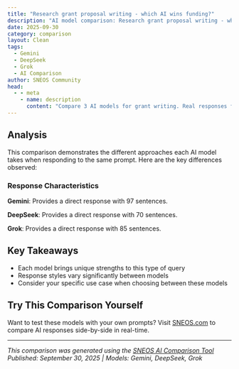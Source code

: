 ```yaml
---
title: "Research grant proposal writing - which AI wins funding?"
description: "AI model comparison: Research grant proposal writing - which AI wins funding?..."
date: 2025-09-30
category: comparison
layout: Clean
tags:
  - Gemini
  - DeepSeek
  - Grok
  - AI Comparison
author: SNEOS Community
head:
  - - meta
    - name: description
      content: "Compare 3 AI models for grant writing. Real responses from Gemini, DeepSeek, Grok with detailed analysis."
---
```


<ChatComparison
  title="Research grant proposal writing - which AI wins funding?"
  prompt="Research grant proposal writing - which AI wins funding?"
  :responses='{"Gemini": "Okay, this is a fascinating thought experiment! Let\u0027s break down what factors would likely influence the success of an AI-written research grant proposal, and then consider a few different \u0022AI personalities\u0022 to see which would be most effective.\n\n**Factors for Success in a Grant Proposal (AI Must Master):**\n\n* **Scientific Rigor \u0026 Feasibility:** The core of any grant is a sound, well-designed research plan. The AI must demonstrate:\n * A clear, answerable research question.\n * A strong grounding in the existing literature (demonstrated through thorough and relevant citations).\n * A feasible methodology (realistic timeline, appropriate sample sizes, validated methods).\n * A clear plan for data analysis and interpretation.\n * Identification and mitigation of potential risks.\n* **Impact \u0026 Significance:** Why should anyone care about this research? The AI needs to:\n * Articulate the potential benefits of the research to the scientific community and/or society.\n * Demonstrate how the research will advance knowledge, solve a problem, or contribute to a field.\n * Position the research within a broader context of societal needs or scientific priorities.\n* **Clarity \u0026 Persuasiveness:** Even the best science can be rejected if the proposal is poorly written. The AI must:\n * Use clear, concise, and grammatically correct language.\n * Structure the proposal logically and follow all guidelines.\n * Present a compelling narrative that engages the reviewers.\n * Use visuals (figures, tables) effectively to communicate complex information.\n* **Compliance \u0026 Responsiveness:** Grants have specific requirements. The AI must:\n * Adhere to all formatting, length, and content guidelines.\n * Address all review criteria explicitly.\n * Anticipate potential reviewer concerns and address them proactively.\n* **Innovation \u0026 Originality:** Grants often favor novel approaches. The AI must:\n * Demonstrate how the proposed research differs from existing work.\n * Highlight any innovative methods, technologies, or approaches being used.\n * Convince reviewers that the research has the potential to break new ground.\n* **Team \u0026 Resources:** Grant reviewers need to be confident in the team\u0027s ability to complete the project. The AI needs to:\n * Clearly outline the expertise and roles of each team member.\n * Demonstrate access to necessary equipment, facilities, and data.\n * Present a realistic budget and justification for all expenses.\n\n**AI Personality Archetypes and Their Likelihood of Success:**\n\nHere are a few hypothetical AI personalities that could be used to write grant proposals, ranked from least to most likely to succeed:\n\n1. **The \u0022Creative Maverick\u0022 AI:**\n * **Personality:** Highly imaginative, emphasizes originality above all else. Generates novel ideas and concepts, but may lack grounding in reality or feasibility. Prone to exaggeration and hyperbole.\n * **Strengths:** Excellent at brainstorming and identifying potential research areas.\n * **Weaknesses:** Lacks rigor, prone to over-promising, may propose unethical or unrealistic experiments. Poor at justifying methods or addressing potential risks.\n * **Grant Success:** **Low**. Reviewers would likely see the proposal as overly ambitious, lacking in feasibility, and potentially misleading.\n\n2. **The \u0022Data Dump\u0022 AI:**\n * **Personality:** Focuses on gathering and presenting information without critical analysis or synthesis. Loves generating tables and figures, but struggles to explain their significance.\n * **Strengths:** Excellent at literature reviews and summarizing existing research. Can generate detailed descriptions of methods.\n * **Weaknesses:** Lacks originality, struggles to formulate a clear research question, fails to connect the data to a broader context. Overwhelms the reader with irrelevant details.\n * **Grant Success:** **Low to Moderate**. Reviewers might appreciate the thoroughness of the literature review, but would likely find the proposal unfocused and lacking in impact.\n\n3. **The \u0022Diligent Student\u0022 AI:**\n * **Personality:** Meticulous, thorough, and focused on following instructions. Adheres strictly to guidelines and avoids taking risks. Emphasizes incremental improvements over radical innovation.\n * **Strengths:** Excellent at writing clear, concise prose and formatting the proposal correctly. Addresses all review criteria explicitly. Presents a feasible and well-planned research design.\n * **Weaknesses:** Lacks originality and creativity. May propose research that is too conservative or incremental. May struggle to articulate the broader significance of the research.\n * **Grant Success:** **Moderate**. Reviewers would likely appreciate the clarity and thoroughness of the proposal, but might find it lacking in excitement or impact.\n\n4. **The \u0022Master Synthesizer\u0022 AI:**\n * **Personality:** Excels at identifying patterns and connections across diverse fields of knowledge. Can synthesize information from multiple sources to generate novel insights. Emphasizes interdisciplinary approaches and collaborative research.\n * **Strengths:** Excellent at formulating innovative research questions that bridge multiple fields. Can identify potential synergies and collaborations. Presents a compelling narrative that engages the reviewers.\n * **Weaknesses:** May require access to large datasets and computational resources to identify patterns. May struggle to communicate complex ideas in a clear and concise manner.\n * **Grant Success:** **Moderate to High**. Reviewers would likely be impressed by the originality and interdisciplinary nature of the research, but might have concerns about the feasibility of the project.\n\n5. **The \u0022Strategic Communicator\u0022 AI:**\n * **Personality:** Balances scientific rigor with persuasive storytelling. Understands the nuances of grant review and tailors the proposal to the specific audience. Anticipates potential reviewer concerns and addresses them proactively. Uses data visualization effectively to communicate complex information.\n * **Strengths:** Excellent at crafting a compelling narrative that highlights the significance and impact of the research. Masterfully addresses all review criteria and anticipates potential reviewer concerns. Presents a clear and concise research plan that is both rigorous and feasible.\n * **Weaknesses:** May be overly focused on presentation and persuasion, potentially at the expense of scientific rigor. May require extensive training and feedback to understand the nuances of grant review.\n * **Grant Success:** **High**. Reviewers would likely be captivated by the clarity, persuasiveness, and strategic focus of the proposal. The AI\u0027s ability to anticipate and address concerns would instill confidence in the reviewers.\n\n**The Winner:**\n\nThe \u0022Strategic Communicator\u0022 AI is most likely to win funding. It\u0027s not enough to have good science; you need to *sell* it effectively. This AI understands the art of persuasion, knows how to tailor the message to the audience (the reviewers), and proactively addresses potential weaknesses. It presents the research in the most compelling and convincing light.\n\n**Important Considerations:**\n\n* **Training Data:** The success of any AI-written grant proposal depends heavily on the quality and quantity of the training data. The AI needs access to a vast corpus of successful grant proposals, research papers, and relevant literature.\n* **Human Oversight:** Even the most sophisticated AI will likely require human oversight to ensure accuracy, completeness, and ethical considerations. A human expert should review the proposal before submission to catch any errors or omissions and to ensure that it aligns with the researcher\u0027s own vision and values.\n* **Ethical Implications:** The use of AI to write grant proposals raises ethical questions about authorship, transparency, and potential bias. It\u0027s important to be transparent about the role of AI in the proposal writing process and to address any potential biases in the training data.\n* **Evolving Field:** AI is advancing rapidly, and the capabilities of AI-powered grant writing tools are constantly improving. In the future, we may see even more sophisticated AI systems that are capable of writing highly competitive grant proposals.\n\nIn conclusion, the AI that wins funding will be the one that best balances scientific rigor with persuasive communication, understands the nuances of grant review, and can effectively tailor the proposal to the specific audience. While the \u0022Strategic Communicator\u0022 AI seems most promising, the ideal AI for grant writing will likely be a hybrid that combines the strengths of multiple archetypes.\n", "DeepSeek": "Excellent question. This isn\u0027t about a single \u0022AI\u0022 winning funding; it\u0027s about a **human researcher using a suite of AI tools as a strategic co-pilot** to craft a superior proposal. The grant that wins is the one that best marries a brilliant, fundable idea with flawless, compelling communication.\n\nNo AI can generate a genuinely novel hypothesis or replace your deep domain expertise. However, the right AI tools can dramatically enhance every other aspect of the process, giving you a significant competitive edge.\n\nHere\u2019s a breakdown of which \u0022AI\u0022 wins at each stage of grant writing, transforming you from a solo researcher into a well-supported, grant-winning machine.\n\n---\n\n### The Breakdown: AI as Your Strategic Co-Pilot\n\n#### Stage 1: Ideation \u0026 Literature Review\n**The Goal:** Find a compelling research gap and frame a novel, significant question.\n\n* **Winning AI:** **ChatGPT-4, Claude 3, Elicit, Scite**\n* **How They Help:**\n * **Brainstorming \u0026 Refining Ideas:** \u0022ChatGPT, based on recent trends in [your field] and the limitations of [existing technique], generate 5 novel research questions focused on [your specific interest].\u0022\n * **Systematic Literature Review:** Elicit and Scite are specialized for this. They can find the most relevant papers, summarize them, and even tell you if a paper\u0027s findings have been supported or contradicted by subsequent research. This is invaluable for establishing the \u0022knowledge gap\u0022 in your proposal.\n * **Identifying Key Players:** Ask an AI to \u0022list the top 10 labs working on [specific topic] in the last 5 years.\u0022\n\n#### Stage 2: Drafting \u0026 Outlining\n**The Goal:** Create a coherent, logical, and comprehensive first draft.\n\n* **Winning AI:** **Claude 3, ChatGPT-4**\n* **How They Help:**\n * **Creating a Detailed Outline:** \u0022Create a detailed outline for an NIH R01 grant proposal on [your project title]. Include all standard sections: Specific Aims, Significance, Innovation, Approach, etc.\u0022 This ensures you don\u0027t miss a critical component.\n * **Drafting Boilerplate Sections:** For sections like \u0022Facilities and Resources\u0022 or \u0022Data Management Plan,\u0022 you can provide the AI with a list of your lab\u0027s equipment and it can draft a professional description.\n * **Overcoming Writer\u0027s Block:** Stuck on the \u0022Significance\u0022 section? Ask the AI: \u0022Write a paragraph explaining the clinical significance of developing a new biomarker for Alzheimer\u0027s disease.\u0022\n\n#### Stage 3: Polishing \u0026 Refining Language\n**The Goal:** Ensure the proposal is clear, concise, persuasive, and free of jargon.\n\n* **Winning AI:** **Grammarly Premium, Wordtune, ChatGPT-4**\n* **How They Help:**\n * **Clarity and Conciseness:** These tools are exceptional at flagging passive voice, long-winded sentences, and confusing phrasing. They suggest rewrites that are more direct and powerful.\n * **Tone Adjustment:** You can instruct the AI: \u0022Rewrite this paragraph for a multidisciplinary review panel, making it accessible to a non-specialist in my field.\u0022\n * **Consistency:** Ensure your key terms are used consistently throughout the document.\n\n#### Stage 4: Tailoring \u0026 Alignment\n**The Goal:** Convince the funder that your project is a perfect fit for their mission.\n\n* **Winning AI:** **ChatGPT-4 (with Web Browsing), Claude 3**\n* **How They Help:**\n * **Analyzing the RFP (Request for Proposals):** Paste the entire funding call document and ask: \u0022Extract the top 5 key priorities and keywords from this RFP.\u0022 Then, \u0022Check my Specific Aims page against these priorities and suggest improvements to better align.\u0022\n * **Summarizing Funder\u0027s Mission:** \u0022Summarize the strategic goals of the National Science Foundation\u0027s Directorate for Engineering.\u0022 This helps you frame your \u0022Broader Impacts\u0022 section perfectly.\n\n#### Stage 5: Final Compliance \u0026 Proofing\n**The Goal:** Avoid immediate rejection on technicalities.\n\n* **Winning AI:** **A mix of AI and old-school diligence.**\n* **How They Help:**\n * **Formatting Checks:** You can ask an AI to \u0022Check this document for consistency in heading styles (e.g., all Aim 1, Aim 2, etc. are the same format).\u0022\n * **Word/Character Count:** \u0022Count the words in this \u0027Project Summary\u0027 abstract.\u0022 Most AI interfaces will give you a token/word count.\n * **Final Proofread:** A last-pass grammar and spell check with Grammarly or the built-in LLM checker can catch typos that human eyes miss after countless revisions.\n\n---\n\n### The Verdict: Which \u0022AI\u0022 Wins the Grant?\n\nThere is no single winner. The most successful researcher will be the one who uses a **strategic combination** of tools:\n\n1. **For the \u0022Thinking\u0022 Work:** **Claude 3** often excels at nuanced understanding and generating coherent, long-form text, making it a strong partner for drafting and outlining.\n2. **For the \u0022Creative\u0022 \u0026 \u0022Analytical\u0022 Work:** **ChatGPT-4** is fantastic for brainstorming, data analysis (if you have the Code Interpreter), and tailoring content based on complex instructions.\n3. **For the \u0022Academic\u0022 Work:** **Elicit** and **Scite** are unbeatable for literature-based discovery and validating your claims against the existing scientific record.\n4. **For the \u0022Polish\u0022 Work:** **Grammarly Premium** is the industry standard for ensuring grammatical perfection and stylistic clarity.\n\n### The Critical Rules for Using AI in Grant Writing\n\n**DO:**\n* **Use AI as a tool, not an author.** You are the intellectual driver.\n* **Fact-check everything.** AI models can \u0022hallucinate\u0022 and invent citations or facts. Never trust a reference provided by a general-purpose LLM without verifying it.\n* **Input excellent prompts.** The output quality is directly related to your input. Be specific and provide context.\n* **Check your institution\u0027s/funder\u0027s policy** on AI use. Some require disclosure.\n\n**DON\u0027T:**\n* **Input confidential data.** Do not paste unpublished data, proprietary information, or patient data into a public AI. Assume everything is used for training.\n* **Plagiarize.** The text generated by AI is not your original work. Use it as a draft, a suggestion, or a template, and then rewrite it in your own voice.\n* **Let it dilute your unique voice.** A grant proposal must convey your passion and expertise. An AI-generated proposal can sound generic and soulless if not carefully curated.\n\n**Conclusion:** The grant that wins funding isn\u0027t written by an AI. It\u0027s written by a **smart researcher who leverages AI to be more thorough, more persuasive, and more efficient.** The winning combination is **Your Brilliant Idea \u002B AI\u0027s Execution Power.**", "Grok": "When it comes to research grant proposal writing, leveraging AI tools can significantly streamline the process by aiding in drafting, editing, and structuring high-quality proposals. However, the question of \u0022which AI wins funding?\u0022 depends on how well the tool aligns with the specific needs of grant writing, including clarity, persuasiveness, and adherence to guidelines. No AI directly \u0022wins funding\u0022\u2014success depends on the quality of the proposal and the research idea itself\u2014but certain AI tools can give you an edge by enhancing the writing process. Below, I\u2019ll analyze some leading AI tools for grant proposal writing and their strengths, based on their capabilities as of late 2023.\n\n### Key Criteria for AI in Grant Proposal Writing\n1. **Clarity and Precision**: Grant proposals must be clear, concise, and free of jargon or errors.\n2. **Persuasiveness**: The AI should help craft compelling narratives to convince reviewers of the research\u0027s impact.\n3. **Customizability**: Ability to tailor language to specific grant guidelines or funding agencies (e.g., NIH, NSF, EU Horizon).\n4. **Research Support**: Tools that assist with summarizing literature, identifying gaps, or citing sources.\n5. **Ethical Use**: Avoiding over-reliance on AI to ensure originality, as many funding bodies have strict policies on AI-generated content.\n\n---\n\n### Leading AI Tools for Grant Proposal Writing\n\n#### 1. ChatGPT (OpenAI)\n- **Strengths**:\n - Highly versatile for drafting sections like project summaries, significance, and innovation statements.\n - Strong natural language generation for creating persuasive narratives.\n - Can adapt tone and style based on prompts (e.g., formal academic writing for NIH proposals).\n - Useful for brainstorming research objectives or hypotheses.\n- **Weaknesses**:\n - Lacks specialized knowledge of grant-specific formats unless guided by detailed prompts.\n - May generate generic content unless provided with specific context.\n - Requires fact-checking, as it can produce inaccurate or outdated information.\n- **Best Use Case**: Early drafts and ideation. For example, inputting a prompt like \u201CWrite a 300-word significance section for an NSF grant on renewable energy\u201D can yield a solid starting point.\n- **Likelihood of Winning Funding**: High if used as a drafting tool, combined with human editing and domain expertise. However, over-reliance on generic outputs may weaken the proposal\u0027s uniqueness.\n\n#### 2. Claude (Anthropic)\n- **Strengths**:\n - Excels in ethical and cautious writing, avoiding overstatements\u2014a plus for grant proposals where credibility is key.\n - Better at maintaining a professional, academic tone compared to some alternatives.\n - Stronger contextual understanding for longer documents, making it useful for structuring entire proposals.\n- **Weaknesses**:\n - Less creative than ChatGPT in crafting persuasive or emotive narratives.\n - Limited access to real-time data or recent research trends (cut-off based on training data).\n- **Best Use Case**: Polishing drafts and ensuring logical flow in complex sections like methodology or evaluation plans.\n- **Likelihood of Winning Funding**: High for structure and clarity, but may need pairing with another tool or human input for compelling storytelling.\n\n#### 3. Grammarly (with Premium or Business features)\n- **Strengths**:\n - Not a full content generator, but exceptional for editing and ensuring grammatical accuracy, critical for professional proposals.\n - Suggests improvements for clarity, tone, and readability, aligning with grant reviewers\u2019 expectations.\n - Integrates plagiarism checks to maintain originality.\n- **Weaknesses**:\n - Lacks content generation or research summarization capabilities.\n - Suggestions can sometimes be overly conservative, flattening unique writing styles.\n- **Best Use Case**: Final proofreading and polishing of proposals to eliminate errors and improve readability.\n- **Likelihood of Winning Funding**: Indirectly high\u2014error-free, polished proposals are more likely to impress reviewers, though it doesn\u2019t assist with core content.\n\n#### 4. Jasper AI\n- **Strengths**:\n - Designed for professional writing, including grant proposals, with templates for structured documents.\n - Focuses on persuasive copywriting, useful for impact statements or justifying funding needs.\n - Can generate content tailored to specific audiences (e.g., government reviewers, private foundations).\n- **Weaknesses**:\n - Less academically oriented than ChatGPT or Claude; outputs may need significant editing for research contexts.\n - Subscription cost may not justify benefits for academic users compared to free or lower-cost alternatives.\n- **Best Use Case**: Writing compelling abstracts or lay summaries for grants requiring public engagement.\n- **Likelihood of Winning Funding**: Moderate\u2014strong for persuasive elements but weaker for technical or scientific depth.\n\n#### 5. Elicit or Perplexity AI\n- **Strengths**:\n - Specialized in research support, summarizing academic literature, and identifying research gaps\u2014crucial for the \u201Cbackground\u201D or \u201Csignificance\u201D sections.\n - Can pull relevant studies and citations (though manual verification is needed).\n - Helps frame research questions and justify novelty.\n- **Weaknesses**:\n - Limited capabilities for full proposal writing or narrative crafting.\n - Focus is narrow, so it\u2019s not a standalone tool.\n- **Best Use Case**: Building a strong literature review or rationale for the research.\n- **Likelihood of Winning Funding**: High when used to substantiate claims with evidence, though it must be paired with other tools for complete proposals.\n\n---\n\n### Which AI \u0022Wins\u0022 Funding?\nNo single AI tool alone will win funding\u2014success hinges on the researcher\u2019s expertise, the innovation of the idea, and alignment with the funding agency\u2019s priorities. However, a **combination of tools** tailored to different stages of proposal writing is likely to yield the best results:\n- **Ideation and Drafting**: ChatGPT or Claude for generating initial content and structure.\n- **Research Support**: Elicit or Perplexity AI for grounding the proposal in current literature.\n- **Editing and Polishing**: Grammarly for ensuring professionalism and error-free writing.\n\n### Recommendations for Using AI in Grant Proposals\n1. **Start with a Strong Foundation**: Use AI to assist, not to replace your expertise. Grant reviewers can often spot overly generic or formulaic content.\n2. **Customize Outputs**: Tailor AI-generated text to the specific grant (e.g., R01 for NIH, ERC for EU) by providing detailed prompts with keywords and criteria.\n3. **Ethical Considerations**: Disclose AI use if required by the funding body, and ensure originality\u2014many agencies use plagiarism detection tools.\n4. **Iterate with Human Input**: Always have peers or mentors review AI-assisted drafts to ensure scientific rigor and alignment with reviewer expectations.\n\n### Conclusion\nIf forced to pick one AI as the \u201Cbest\u201D for grant proposal writing, **ChatGPT** currently stands out due to its versatility, ease of use, and ability to handle diverse writing tasks with proper prompting. However, combining it with tools like Elicit (for research) and Grammarly (for polishing) creates a powerful toolkit. Ultimately, funding is won by the strength of the idea and the proposal\u2019s execution\u2014AI is just a means to refine the process. If you\u2019re working on a specific grant, provide details about the funding body or field, and I can suggest more tailored AI strategies!"}' 
  published-date="13:34"
/>

## Analysis

This comparison demonstrates the different approaches each AI model takes when responding to the same prompt. Here are the key differences observed:

### Response Characteristics

**Gemini**: Provides a direct response with 97 sentences. 

**DeepSeek**: Provides a direct response with 70 sentences. 

**Grok**: Provides a direct response with 85 sentences. 

## Key Takeaways

- Each model brings unique strengths to this type of query
- Response styles vary significantly between models
- Consider your specific use case when choosing between these models

## Try This Comparison Yourself

Want to test these models with your own prompts? Visit [SNEOS.com](https://sneos.com) to compare AI responses side-by-side in real-time.

---

*This comparison was generated using the [SNEOS AI Comparison Tool](https://sneos.com)*
*Published: September 30, 2025 | Models: Gemini, DeepSeek, Grok*
